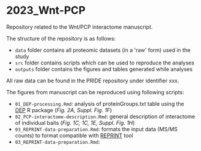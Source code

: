 # 2023_Wnt-PCP

Repository related to the Wnt/PCP interactome manuscript.

The structure of the repository is as follows:

- `data` folder contains all proteomic datasets (in a 'raw' form) used in the study
- `src` folder contains scripts which can be used to reproduce the analyses
- `outputs` folder contains the figures and tables generated while analyses

All raw data can be found in the PRIDE repository under identifier xxx.

The figures from manuscript can be reproduced using following scripts:

- `01_DEP-processing.Rmd`: analysis of proteinGroups.txt table using the [DEP](https://www.bioconductor.org/packages/release/bioc/html/DEP.html) R package (*Fig. 2A, Suppl. Fig. 1F*)
- `02_PCP-interactome-description.Rmd`: general description of interactome of individual baits (*Fig. 1C, 1C, 1E, Suppl. Fig. 1H*)
- `03_REPRINT-data-preparation.Rmd`: formats the input data (MS/MS counts) to format compatible with [REPRINT](https://reprint-apms.org/) tool
- `03_REPRINT-data-preparation.Rmd`: